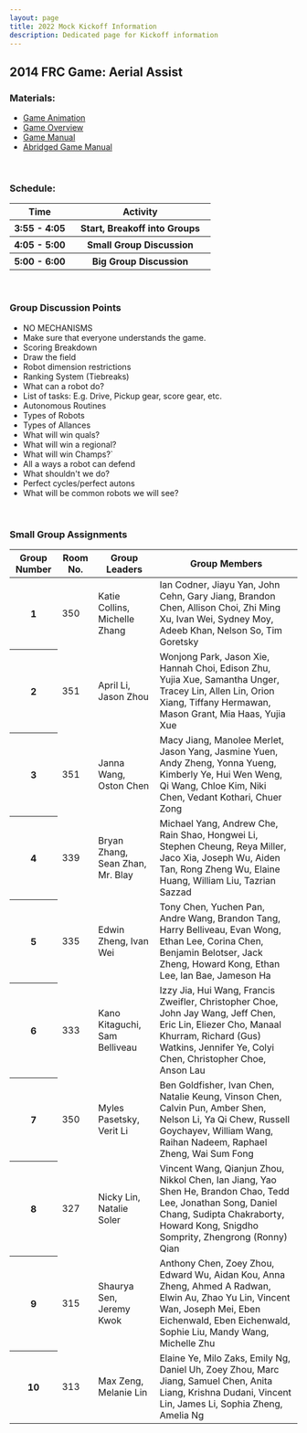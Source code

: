```yaml
---
layout: page
title: 2022 Mock Kickoff Information
description: Dedicated page for Kickoff information
---
```


## 2014 FRC Game: Aerial Assist

### Materials:
* [Game Animation](https://www.youtube.com/watch?v=f5zWzICG5to)
* [Game Overview](https://www.firstinspires.org/sites/default/files/uploads/resource_library/frc/game-and-season-info/archive/2014/2014-frc-game-1page.pdf)
* [Game Manual](https://www.firstinspires.org/sites/default/files/uploads/resource_library/frc/game-and-season-info/archive/2014/2014-game-manual.pdf)
* [Abridged Game Manual](https://docs.google.com/document/d/1SW20YcCLz49NzhDDDxrBql47XnoDwZIhG_l5dsZ0nZ0/edit)

&nbsp;

### Schedule:
<table class="table table-striped">
  <colgroup>
    <col span="1" style="width:30%">
    <col span="1" style="width:70%">
  </colgroup>
  <thead>
    <tr>
      <th scope="col"> Time </th>
      <th scope="col"> Activity </th>
    </tr>
  </thead>
  <tbody>
  <tr>
    <th scope="row" style=""> 3:55 - 4:05  </th>
    <th scope="row"> Start, Breakoff into Groups </th>
  </tr>
  <tr>
    <th scope="row"> 4:05 - 5:00 </th>
    <th scope="row"> Small Group Discussion </th>
  </tr>
  <tr>
    <th scope="row"> 5:00 - 6:00 </th>
    <th scope="row"> Big Group Discussion</th>
  </tr>
  </tbody>
</table>

&nbsp;

### Group Discussion Points
* NO MECHANISMS
* Make sure that everyone understands the game.
* Scoring Breakdown
* Draw the field
* Robot dimension restrictions
* Ranking System (Tiebreaks)
* What can a robot do?
* List of tasks: E.g. Drive, Pickup gear, score gear, etc.
* Autonomous Routines
* Types of Robots
* Types of Allances
* What will win quals?
* What will win a regional?
* What will win Champs?`
* All a ways a robot can defend
* What shouldn't we do?
* Perfect cycles/perfect autons
* What will be common robots we will see?

&nbsp;

### Small Group Assignments

<table class="table table-striped">
  <thead>
    <tr>
      <th scope="col"> Group Number </th>
      <th scope="col"> Room No. </th>
      <th scope="col"> Group Leaders </th>
      <th scope="col"> Group Members </th>
    </tr>
  </thead>
  <tbody>
  <tr>
    <th scope="row"> 1 </th>
    <td> 350 </td>
    <td> Katie Collins, Michelle Zhang </td>
    <td> Ian Codner, Jiayu Yan, John Cehn, Gary Jiang, Brandon Chen, Allison Choi, Zhi Ming Xu, Ivan Wei, Sydney Moy, Adeeb Khan, Nelson So, Tim Goretsky </td>
  </tr>
  <tr>
    <th scope="row"> 2 </th>
    <td> 351 </td>
    <td> April Li, Jason Zhou </td>
    <td> Wonjong Park, Jason Xie, Hannah Choi, Edison Zhu, Yujia Xue, Samantha Unger, Tracey Lin, Allen Lin, Orion Xiang, Tiffany Hermawan, Mason Grant, Mia Haas, Yujia Xue </td>
  </tr>
  <tr>
    <th scope="row"> 3 </th>
    <td> 351 </td>
    <td> Janna Wang, Oston Chen </td>
    <td> Macy Jiang, Manolee Merlet, Jason Yang, Jasmine Yuen, Andy Zheng, Yonna Yueng, Kimberly Ye, Hui Wen Weng, Qi Wang, Chloe Kim, Niki Chen, Vedant Kothari, Chuer Zong </td>
  </tr>
  <tr>
    <th scope="row"> 4 </th>
    <td> 339 </td>
    <td> Bryan Zhang, Sean Zhan, Mr. Blay </td>
    <td> Michael Yang, Andrew Che, Rain Shao, Hongwei Li, Stephen Cheung, Reya Miller, Jaco Xia, Joseph Wu, Aiden Tan, Rong Zheng Wu, Elaine Huang, William Liu, Tazrian Sazzad </td>
  </tr>
  <tr>
    <th scope="row"> 5 </th>
    <td> 335 </td>
    <td> Edwin Zheng, Ivan Wei </td>
    <td> Tony Chen, Yuchen Pan, Andre Wang, Brandon Tang, Harry Belliveau, Evan Wong, Ethan Lee, Corina Chen, Benjamin Belotser, Jack Zheng, Howard Kong, Ethan Lee, Ian Bae, Jameson Ha </td>
  </tr>
  <tr>
    <th scope="row"> 6 </th>
    <td> 333 </td>
    <td> Kano Kitaguchi, Sam Belliveau </td>
    <td> Izzy Jia, Hui Wang, Francis Zweifler, Christopher Choe, John Jay Wang, Jeff Chen, Eric Lin, Eliezer Cho, Manaal Khurram, Richard (Gus) Watkins, Jennifer Ye, Colyi Chen, Christopher Choe, Anson Lau </td>
  </tr>
  <tr>
    <th scope="row"> 7 </th>
    <td> 350 </td>
    <td> Myles Pasetsky, Verit Li </td>
    <td> Ben Goldfisher, Ivan Chen, Natalie Keung, Vinson Chen, Calvin Pun, Amber Shen, Nelson Li, Ya Qi Chew, Russell Goychayev, William Wang, Raihan Nadeem, Raphael Zheng, Wai Sum Fong </td>
  </tr>
  <tr>
    <th scope="row"> 8 </th>
    <td> 327 </td>
    <td> Nicky Lin, Natalie Soler </td>
    <td> Vincent Wang, Qianjun Zhou, Nikkol Chen, Ian Jiang, Yao Shen He, Brandon Chao, Tedd Lee, Jonathan Song, Daniel Chang, Sudipta Chakraborty, Howard Kong, Snigdho Somprity, Zhengrong (Ronny) Qian </td>
  </tr>
  <tr>
    <th scope="row"> 9 </th>
    <td> 315 </td>
    <td> Shaurya Sen, Jeremy Kwok  </td>
    <td> Anthony Chen, Zoey Zhou, Edward Wu, Aidan Kou, Anna Zheng, Ahmed A Radwan, Elwin Au, Zhao Yu Lin, Vincent Wan, Joseph Mei, Eben Eichenwald, Eben Eichenwald, Sophie Liu, Mandy Wang, Michelle Zhu </td>
  </tr>
  <tr>
    <th scope="row"> 10 </th>
    <td> 313 </td>
    <td> Max Zeng, Melanie Lin </td>
    <td> Elaine Ye, Milo Zaks, Emily Ng, Daniel Uh, Zoey Zhou, Marc Jiang, Samuel Chen, Anita Liang, Krishna Dudani, Vincent Lin, James Li, Sophia Zheng, Amelia Ng </td>
  </tr>
  </tbody>
</table>